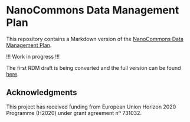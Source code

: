 # NanoCommons Data Management Plan

This repository contains a Markdown version of the [NanoCommons Data Management Plan](DMP.md).

!!! Work in progress !!!

The first RDM draft is being converted and the full version can be found [here](https://www.nanocommons.eu/deliverable-10-1-initial-draft-of-nanocommons-data-management-plan/).

## Acknowledgments

This project has received funding from European Union Horizon 2020 Programme (H2020) under grant agreement nº 731032.

